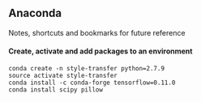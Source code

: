 ## Anaconda
Notes, shortcuts and bookmarks for future reference

#### Create, activate and add packages to an environment
```
conda create -n style-transfer python=2.7.9
source activate style-transfer
conda install -c conda-forge tensorflow=0.11.0
conda install scipy pillow
```
